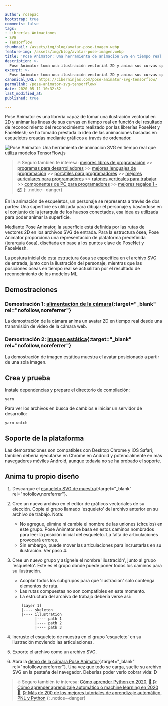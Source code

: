 ```yaml
---

author: rosepac
bootstrap: true
comments: false
tags:
- Librerías Animaciones
- SVG
- Tensorflow
thumbnail: /assets/img/blog/avatar-pose-imagen.webp
feature-img: /assets/img/blog/avatar-pose-imagen.webp
title: 'Pose Animator: Una herramienta de animación SVG en tiempo real que utiliza modelos TensorFlow.js'
description: >-
  Pose Animator toma una ilustración vectorial 2D y anima sus curvas que contienen en tiempo real en función del resultado de reconocimiento de PoseNet y FaceMesh. Toma prestada la idea de la animación basada en esqueletos de los gráficos de computadora y la aplica a los caracteres vectoriales.
excerpt: >-
  Pose Animator toma una ilustración vectorial 2D y anima sus curvas que contienen en tiempo real en función del resultado de reconocimiento de PoseNet y FaceMesh. Toma prestada la idea de la animación basada en esqueletos de los gráficos de computadora y la aplica a los caracteres vectoriales.
canonical_URL: https://ciberninjas.com/pose-animator-svg-tensorflow/
permalink: /pose-animator-svg-tensorflow/
date: 2020-05-11 10:32:32
last_modified_at: 
published: true

---
```


Pose Animator es una librería capaz de tomar una ilustración vectorial en 2D y animar las líneas de sus curvas en tiempo real en función del resultado de reconocimiento del reconocimiento realizado por las librerías PoseNet y FaceMesh; se ha tomado prestada la idea de las animaciones basadas en esqueletos creadas mediante gráficos a través de ordenador.

![Pose Animator: Una herramienta de animación SVG en tiempo real que utiliza modelos TensorFlow.js](/assets/img/blog/avatar-pose-1.webp "Pose Animator: Una herramienta de animación SVG en tiempo real que utiliza modelos TensorFlow.js")

> 🔥 Seguro también te interesa: [mejores libros de programación](/programar/) >> [programas para desarrolladores](/mejores-sistemas-operativos-para-hackear/) >> [mejores lenguajes de programación](/15-mejores-lenguajes-programacion/) >> [portátiles para programadores]() >> [mejores auriculares para programadores](/auriculares-dise%C3%B1o/) >> [ratones verticales para trabajar](/teclados-ratones-dise%C3%B1o/) >> [componentes de PC para programadores](/ordenadores-componentes/) >> [mejores regalos 1 - 📦](/black-friday-amazon/)
{: .notice--danger}

En la animación de esqueletos, un personaje se representa a través de dos partes: Una superficie es utilizada para dibujar el personaje y basándose en el conjunto de la jerarquía de los huesos conectados, esa idea es utilizada para poder animar la superficie.

Mediante Pose Animator, la superficie está definida por las rutas de vectores 2D en los archivos SVG de entrada. Para la estructura ósea, Pose Animator proporciona una representación de plataforma predefinida (jerarquía ósea), diseñada en base a los puntos clave de PoseNet y FaceMesh.

La postura inicial de esta estructura ósea se especifica en el archivo SVG de entrada, junto con la ilustración del personaje, mientras que las posiciones óseas en tiempo real se actualizan por el resultado de reconocimiento de los modelos ML.

## Demostraciones

### Demostración 1: [alimentación de la cámara](https://pose-animator-demo.firebaseapp.com/camera.html){:target="_blank" rel="nofollow,noreferrer"}

La demostración de la cámara anima un avatar 2D en tiempo real desde una transmisión de video de la cámara web.

### Demostración 2: [imagen estática](https://pose-animator-demo.firebaseapp.com/static_image.html){:target="_blank" rel="nofollow,noreferrer"}

La demostración de imagen estática muestra el avatar posicionado a partir de una sola imagen.

## Crea y prueba

Instale dependencias y prepare el directorio de compilación:

```
yarn
```

Para ver los archivos en busca de cambios e iniciar un servidor de desarrollo:

```
yarn watch
```

## Soporte de la plataforma

Las demostraciones son compatibles con Desktop Chrome y iOS Safari; también debería ejecutarse en Chrome en Android y potencialmente en más navegadores móviles Android, aunque todavía no se ha probado el soporte.

## Anima tu propio diseño

1. Descargue el [esqueleto SVG de muestra](https://github.com/yemount/pose-animator/blob/master/resources/samples/skeleton.svg){:target="_blank" rel="nofollow,noreferrer"}.

2. Cree un nuevo archivo en el editor de gráficos vectoriales de su elección. Copie el grupo llamado 'esqueleto' del archivo anterior en su archivo de trabajo. Nota:

	- No agregue, elimine ni cambie el nombre de las uniones (círculos) en este grupo. Pose Animator se basa en estos caminos nombrados para leer la posición inicial del esqueleto. La falta de articulaciones provocará errores.
	- Sin embargo, puede mover las articulaciones para incrustarlas en su ilustración. Ver paso 4.

3. Cree un nuevo grupo y asígnele el nombre 'ilustración', junto al grupo 'esqueleto'. Este es el grupo donde puede poner todos los caminos para su ilustración.

	- Acoplar todos los subgrupos para que 'ilustración' solo contenga elementos de ruta.
	- Las rutas compuestas no son compatibles en este momento.
	- La estructura del archivo de trabajo debería verse así:

	```
	    [Layer 1]
	    |---- skeleton
	    |---- illustration
	          |---- path 1
	          |---- path 2
	          |---- path 3
	```

4. Incruste el esqueleto de muestra en el grupo 'esqueleto' en su ilustración moviendo las articulaciones.

5. Exporte el archivo como un archivo SVG.

6. Abra la [demo de la cámara Pose Animator](https://pose-animator-demo.firebaseapp.com/camera.html){:target="_blank" rel="nofollow,noreferrer"}. Una vez que todo se carga, suelte su archivo SVG en la pestaña del navegador. Deberías poder verlo cobrar vida: D

> 🔥 Seguro también te interesa: [Cómo aprender Python en 2020](/python/), [🥇 ▷ Cómo aprender aprendizaje automático o machine learning en 2020 🤖](/que-aprender-sobre-machine-learning-2020/), [▷ Más de 200 de los mejores tutoriales de aprendizaje automático, PNL y Python](/aprendizaje-automatico-cursos-ingles/)
{: .notice--danger}
